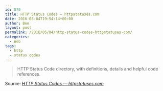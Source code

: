 ```yaml
---
id: 870
title: HTTP Status Codes — httpstatuses.com
date: 2016-05-04T19:54:14+00:00
author: Ben
layout: post
permalink: /2016/05/04/http-status-codes-httpstatuses-com/
categories:
  - Web
tags:
  - http
  - status codes
---
```

> HTTP Status Code directory, with definitions, details and helpful code references.

Source: _[HTTP Status Codes — httpstatuses.com](https://httpstatuses.com/)_